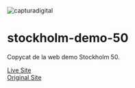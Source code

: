 ![capturadigital](https://user-images.githubusercontent.com/129302754/230746993-8b86c13e-06bf-4b17-a01d-5e92b1f65f02.png)

# stockholm-demo-50
Copycat de la web demo Stockholm 50.

<a href="https://alejandroochandodev.github.io/pixar/">Live Site</a><br>
<a href="https://stockholm50.qodeinteractive.com/">Original Site<a>

